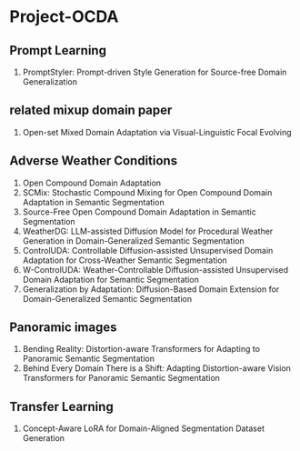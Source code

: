 # Project-OCDA

## Prompt Learning
1. PromptStyler: Prompt-driven Style Generation for Source-free Domain Generalization
## related mixup domain paper
1. Open-set Mixed Domain Adaptation via Visual-Linguistic Focal Evolving

## Adverse Weather Conditions
1. Open Compound Domain Adaptation
2. SCMix: Stochastic Compound Mixing for Open Compound Domain Adaptation in Semantic Segmentation
3. Source-Free Open Compound Domain Adaptation in Semantic Segmentation
4. WeatherDG: LLM-assisted Diffusion Model for Procedural Weather Generation in Domain-Generalized Semantic Segmentation
5. ControlUDA: Controllable Diffusion-assisted Unsupervised Domain Adaptation for Cross-Weather Semantic Segmentation
6. W-ControlUDA: Weather-Controllable Diffusion-assisted Unsupervised Domain Adaptation for Semantic Segmentation
7. Generalization by Adaptation: Diffusion-Based Domain Extension for Domain-Generalized Semantic Segmentation

## Panoramic images
1. Bending Reality: Distortion-aware Transformers for Adapting to Panoramic Semantic Segmentation
2. Behind Every Domain There is a Shift: Adapting Distortion-aware Vision Transformers for Panoramic Semantic Segmentation

 
## Transfer Learning
1. Concept-Aware LoRA for Domain-Aligned Segmentation Dataset Generation
